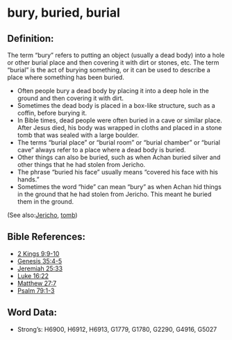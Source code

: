 # bury, buried, burial

## Definition:

The term “bury” refers to putting an object (usually a dead body) into a hole or other burial place and then covering it with dirt or stones, etc. The term “burial” is the act of burying something, or it can be used to describe a place where something has been buried.

* Often people bury a dead body by placing it into a deep hole in the ground and then covering it with dirt.
* Sometimes the dead body is placed in a box-like structure, such as a coffin, before burying it.
* In Bible times, dead people were often buried in a cave or similar place. After Jesus died, his body was wrapped in cloths and placed in a stone tomb that was sealed with a large boulder.
* The terms “burial place” or “burial room” or “burial chamber” or “burial cave” always refer to a place where a dead body is buried.
* Other things can also be buried, such as when Achan buried silver and other things that he had stolen from Jericho.
* The phrase “buried his face” usually means “covered his face with his hands.”
* Sometimes the word “hide” can mean “bury” as when Achan hid things in the ground that he had stolen from Jericho. This meant he buried them in the ground.

(See also:[Jericho](../names/jericho.md), [tomb](../other/tomb.md))

## Bible References:

* [2 Kings 9:9-10](rc://en/tn/help/2ki/09/09)
* [Genesis 35:4-5](rc://en/tn/help/gen/35/04)
* [Jeremiah 25:33](rc://en/tn/help/jer/25/33)
* [Luke 16:22](rc://en/tn/help/luk/16/22)
* [Matthew 27:7](rc://en/tn/help/mat/27/07)
* [Psalm 79:1-3](rc://en/tn/help/psa/079/001)

## Word Data:

* Strong’s: H6900, H6912, H6913, G1779, G1780, G2290, G4916, G5027
